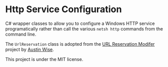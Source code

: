 # Http Service Configuration

C# wrapper classes to allow you to configure a Windows HTTP service programatically rather than call the various `netsh http` commands from the command line.

The `UrlReservation` class is adopted from the [URL Reservation Modifer](https://urlreservation.codeplex.com/) project by [Austin Wise](https://github.com/AustinWise).

This project is under the MIT license.